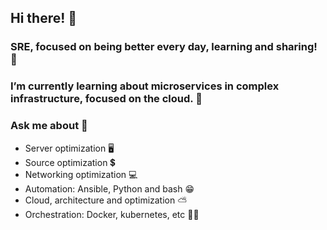 ##  Hi there! 🤖
### SRE, focused on being better every day, learning and sharing! 🔧
### I’m currently learning about microservices in complex infrastructure, focused on the cloud. 🌿 

### Ask me about 💬 
- Server optimization 🖥️
- Source optimization 💲
- Networking optimization 💻
- Automation: Ansible, Python and bash 😁
- Cloud, architecture and optimization ⛅
- Orchestration: Docker, kubernetes, etc 🐳⚓
